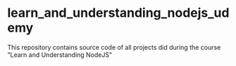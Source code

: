 # learn_and_understanding_nodejs_udemy
This repository contains source code of all projects did during the course "Learn and Understanding NodeJS"
